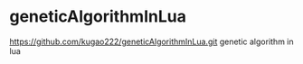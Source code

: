 # geneticAlgorithmInLua
https://github.com/kugao222/geneticAlgorithmInLua.git
genetic algorithm in lua